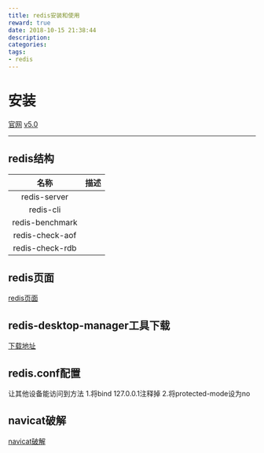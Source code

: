 ```yaml
---
title: redis安装和使用
reward: true
date: 2018-10-15 21:38:44
description:
categories:
tags:
- redis
---
```


# 安装

[官网](https://redis.io/)
[v5.0](https://github.com/antirez/redis/archive/5.0-rc6.tar.gz)

---

## redis结构

|名称|描述|
|:---:|:---:|
|redis-server||
|redis-cli||
|redis-benchmark||
|redis-check-aof||
|redis-check-rdb||

## redis页面

[redis页面](https://blog.csdn.net/loveer0/article/details/82016644)

## redis-desktop-manager工具下载

[下载地址](https://github.com/uglide/RedisDesktopManager/releases/download/0.8.8/redis-desktop-manager-0.8.8.384.exe)

## redis.conf配置

让其他设备能访问到方法
1.将bind 127.0.0.1注释掉
2.将protected-mode设为no

## navicat破解

[navicat破解](https://blog.csdn.net/qq_38698632/article/details/80577938)